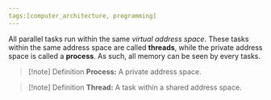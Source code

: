 ```yaml
---
tags:[computer_architecture, programming]
---
```

All parallel tasks run within the same *virtual address space*. These tasks within the same address space are called **threads**, while the private address space is called a **process**. As such, all memory can be seen by every tasks.

>[!note] Definition
>**Process:** A private address space.

>[!note] Definition
>**Thread:** A task within a shared address space.
